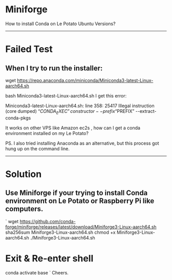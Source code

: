 # Miniforge
How to install Conda on Le Potato Ubuntu Versions?

---
# Failed Test

## When I try to run the installer:

wget https://repo.anaconda.com/miniconda/Miniconda3-latest-Linux-aarch64.sh

bash Miniconda3-latest-Linux-aarch64.sh
I get this error:

Miniconda3-latest-Linux-aarch64.sh: line 358: 25417 Illegal instruction (core dumped) “$CONDA_EXEC” constructor --prefix “$PREFIX” --extract-conda-pkgs

It works on other VPS like Amazon ec2s , how can I get a conda environment installed on my Le Potato?

PS. I also tried installing Anaconda as an alternative, but this process got hung up on the command line.

---
# Solution

## Use Miniforge if your trying to install Conda environment on Le Potato or Raspberry Pi like computers.
`
wget https://github.com/conda-forge/miniforge/releases/latest/download/Miniforge3-Linux-aarch64.sh
sha256sum Miniforge3-Linux-aarch64.sh
chmod +x Miniforge3-Linux-aarch64.sh
./Miniforge3-Linux-aarch64.sh
# Exit & Re-enter shell
conda activate base
`
Cheers.
